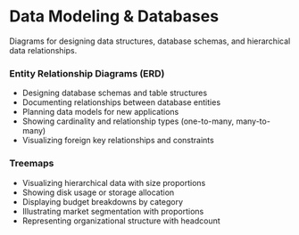 # Data Modeling & Databases

Diagrams for designing data structures, database schemas, and hierarchical data relationships.

### Entity Relationship Diagrams (ERD)

- Designing database schemas and table structures
- Documenting relationships between database entities
- Planning data models for new applications
- Showing cardinality and relationship types (one-to-many, many-to-many)
- Visualizing foreign key relationships and constraints

### Treemaps

- Visualizing hierarchical data with size proportions
- Showing disk usage or storage allocation
- Displaying budget breakdowns by category
- Illustrating market segmentation with proportions
- Representing organizational structure with headcount
